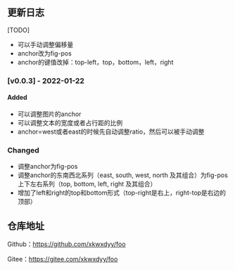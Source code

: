 ## 更新日志

[TODO]

- 可以手动调整偏移量
- anchor改为fig-pos
- anchor的键值改掉：top-left，top，bottom，left，right

### [v0.0.3] - 2022-01-22

#### Added

- 可以调整图片的anchor
- 可以调整文本的宽度或者占行距的比例
- anchor=west或者east的时候先自动调整ratio，然后可以被手动调整

### Changed

- 调整anchor为fig-pos
- 调整anchor的东南西北系列（east, south, west, north 及其组合）为fig-pos上下左右系列（top, bottom, left, right 及其组合）
- 增加了left和right的top和bottom形式（top-right是右上，right-top是右边的顶部）

## 仓库地址

Github：https://github.com/xkwxdyy/foo

Gitee：https://gitee.com/xkwxdyy/foo


